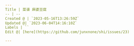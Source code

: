 ```yaml
---
Title | 菜谱 麻婆豆腐
-- | --
Created @ | `2023-05-16T13:26:59Z`
Updated @| `2023-06-04T14:16:10Z`
Labels | ``
Edit @| [here](https://github.com/junxnone/shi/issues/23)

---
```


